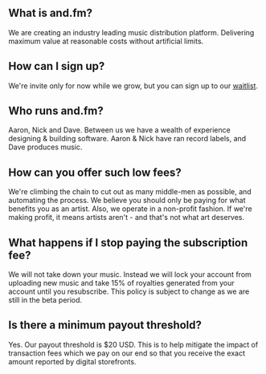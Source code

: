 ## What is and.fm?

We are creating an industry leading music distribution platform. Delivering maximum value at reasonable costs without artificial limits.

## How can I sign up?

We're invite only for now while we grow, but you can sign up to our [waitlist](https://and.fm/waitlist).

## Who runs and.fm?

Aaron, Nick and Dave. Between us we have a wealth of experience designing & building software. Aaron & Nick have ran record labels, and Dave produces music.

## How can you offer such low fees?

We're climbing the chain to cut out as many middle-men as possible, and automating the process. We believe you should only be paying for what benefits you as an artist. Also, we operate in a non-profit fashion. If we're making profit, it means artists aren't - and that's not what art deserves.

## What happens if I stop paying the subscription fee?

We will not take down your music. Instead we will lock your account from uploading new music and take 15% of royalties generated from your account until you resubscribe. This policy is subject to change as we are still in the beta period.

## Is there a minimum payout threshold?

Yes. Our payout threshold is $20 USD. This is to help mitigate the impact of transaction fees which we pay on our end so that you receive the exact amount reported by digital storefronts.
